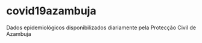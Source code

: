 # covid19azambuja
Dados epidemiológicos disponibilizados diariamente pela Protecção Civil de Azambuja
